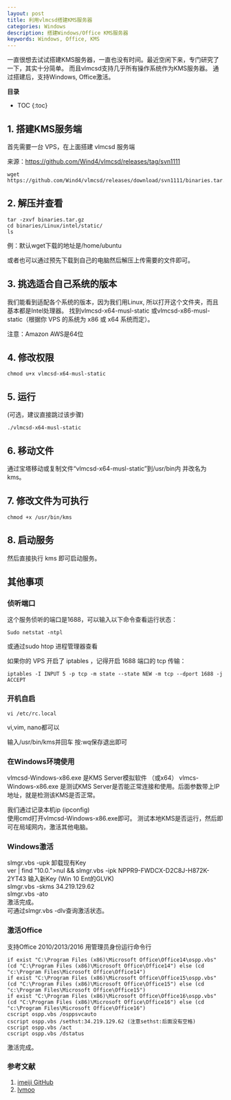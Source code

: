 ```yaml
---
layout: post
title: 利用vlmcsd搭建KMS服务器
categories: Windows
description: 搭建Windows/Office KMS服务器
keywords: Windows, Office, KMS
---
```


一直很想去试试搭建KMS服务器，一直也没有时间。最近空闲下来，专门研究了一下，其实十分简单。
而且vlmcsd支持几乎所有操作系统作为KMS服务器。
通过搭建后，支持Windows, Office激活。


**目录**

* TOC
{:toc}

## 1. 搭建KMS服务端

首先需要一台 VPS，在上面搭建 vlmcsd 服务端

来源：https://github.com/Wind4/vlmcsd/releases/tag/svn1111

```
wget https://github.com/Wind4/vlmcsd/releases/download/svn1111/binaries.tar.gz
```

## 2. 解压并查看
```
tar -zxvf binaries.tar.gz
cd binaries/Linux/intel/static/
ls
```

例：默认wget下载的地址是/home/ubuntu

或者也可以通过预先下载到自己的电脑然后解压上传需要的文件即可。

## 3. 挑选适合自己系统的版本
我们能看到适配各个系统的版本，因为我们用Linux, 所以打开这个文件夹，而且基本都是Intel处理器。
找到vlmcsd-x64-musl-static 或vlmcsd-x86-musl-static（根据你 VPS 的系统为 x86 或 x64 系统而定）。

注意：Amazon AWS是64位

## 4. 修改权限
```
chmod u+x vlmcsd-x64-musl-static 
```

## 5. 运行
(可选，建议直接跳过该步骤)
```
./vlmcsd-x64-musl-static
```

## 6. 移动文件
通过宝塔移动或复制文件“vlmcsd-x64-musl-static”到/usr/bin内
并改名为kms。

## 7. 修改文件为可执行
```
chmod +x /usr/bin/kms
```
## 8. 启动服务
然后直接执行 kms 即可启动服务。

## 其他事项

### 侦听端口
这个服务侦听的端口是1688，可以输入以下命令查看运行状态：
```
Sudo netstat -ntpl
```

或通过sudo htop 进程管理器查看

如果你的 VPS 开启了 iptables ，记得开启 1688 端口的 tcp 传输：
```
iptables -I INPUT 5 -p tcp -m state --state NEW -m tcp --dport 1688 -j ACCEPT
```

### 开机自启
```
vi /etc/rc.local
```
vi,vim, nano都可以

输入/usr/bin/kms并回车
按:wq保存退出即可  

### 在Windows环境使用
vlmcsd-Windows-x86.exe 是KMS Server模拟软件  （或x64）
vlmcs-Windows-x86.exe 是测试KMS Server是否能正常连接和使用。后面参数带上IP地址，就是检测该KMS是否正常。

我们通过记录本机ip (ipconfig)  
使用cmd打开vlmcsd-Windows-x86.exe即可。
测试本地KMS是否运行，然后即可在局域网内，激活其他电脑。



### Windows激活
slmgr.vbs -upk 卸载现有Key  
ver | find "10.0.">nul && slmgr.vbs -ipk NPPR9-FWDCX-D2C8J-H872K-2YT43
输入新Key (Win 10 Ent的GLVK)  
slmgr.vbs -skms 34.219.129.62  
slmgr.vbs -ato  
激活完成。  
可通过slmgr.vbs -dlv查询激活状态。  


### 激活Office
支持Office 2010/2013/2016
用管理员身份运行命令行

```
if exist "C:\Program Files (x86)\Microsoft Office\Office14\ospp.vbs" (cd "C:\Program Files (x86)\Microsoft Office\Office14") else (cd "c:\Program Files\Microsoft Office\Office14")
if exist "C:\Program Files (x86)\Microsoft Office\Office15\ospp.vbs" (cd "C:\Program Files (x86)\Microsoft Office\Office15") else (cd "c:\Program Files\Microsoft Office\Office15")
if exist "C:\Program Files (x86)\Microsoft Office\Office16\ospp.vbs" (cd "C:\Program Files (x86)\Microsoft Office\Office16") else (cd "c:\Program Files\Microsoft Office\Office16")
cscript ospp.vbs /osppsvcauto
cscript ospp.vbs /sethst:34.219.129.62 (注意sethst:后面没有空格)
cscript ospp.vbs /act
cscript ospp.vbs /dstatus
```

激活完成。

### 参考文献
1. [imeiji GitHub](https://imeiji.github.io/2018/02/08/%E5%88%A9%E7%94%A8vlmcsd%E6%90%AD%E5%BB%BAKMS%E6%BF%80%E6%B4%BB%E6%9C%8D%E5%8A%A1%E5%99%A8/)  
2. [lvmoo](https://wwww.lvmoo.com/517.love)
